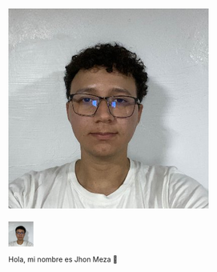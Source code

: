 # ![FotoPerfil](/Foto.jpg) 
<img src="/Foto.jpg" alt="Texto alternativo" width="50" height="50">

Hola, mi nombre es Jhon Meza 👋

<!--
**JhonMG07/JhonMG07** is a ✨ _special_ ✨ repository because its `README.md` (this file) appears on your GitHub profile.

Here are some ideas to get you started:

- 🔭 I’m currently working on ...
- 🌱 I’m currently learning ...
- 👯 I’m looking to collaborate on ...
- 🤔 I’m looking for help with ...
- 💬 Ask me about ...
- 📫 How to reach me: ...
- 😄 Pronouns: ...
- ⚡ Fun fact: ...
-->
